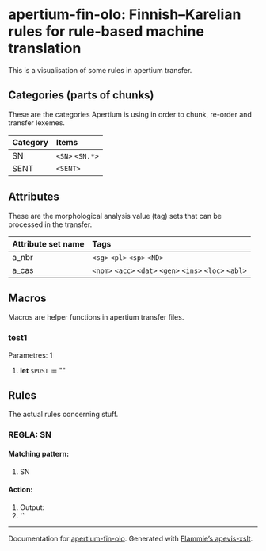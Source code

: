 
# apertium-fin-olo: Finnish–Karelian rules for rule-based machine translation

This is a visualisation of some rules in apertium transfer.


## Categories (parts of chunks)
   
These are the categories Apertium is using in order to chunk, re-order and
transfer lexemes.
    
| Category | Items |
|:---------|:------|
| SN |  `<SN>`  `<SN.*>`  |
| SENT |  `<SENT>`  |

    
## Attributes

These are the morphological analysis value (tag) sets that can be processed in
the transfer.

| Attribute set name | Tags |
|:-------------------|:-----|
| a_nbr | `<sg>` `<pl>` `<sp>` `<ND>`  |
| a_cas | `<nom>` `<acc>` `<dat>` `<gen>` `<ins>` `<loc>` `<abl>`  |

    
## Macros

Macros are helper functions in apertium transfer files.



### test1

Parametres: 1

1. **let** `$POST` ≔ ""

## Rules
    
The actual rules concerning stuff.



### REGLA: SN
    
#### Matching pattern:
    

1. SN

#### Action:
    

1. Output: 
  1. ``
    

- - -

Documentation for [apertium-fin-olo](//github.com/apertium/apertium-fin-olo/).
Generated with [Flammie’s apevis-xslt](https://github.com/flammie/apevis-xslt).
  